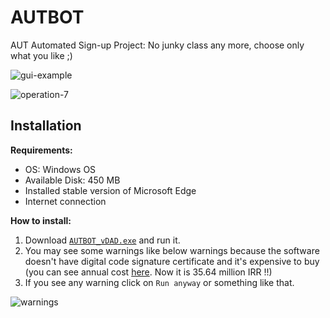 # AUTBOT
AUT Automated Sign-up Project: No junky class any more, choose only what you like ;)


![gui-example](https://user-images.githubusercontent.com/88558957/147600233-67b73224-7db8-47f8-ac52-39f2e98b3f39.png)

![operation-7](https://user-images.githubusercontent.com/88558957/147601660-fc8da0f6-2827-431e-b682-80434dc75eeb.gif)

## Installation
**Requirements:**
* OS: Windows OS
* Available Disk: 450 MB
* Installed stable version of Microsoft Edge
* Internet connection

**How to install:**
1. Download [`AUTBOT_vDAD.exe`](https://github.com/AUT-Geeks/AUT_BOT/releases/download/DAD/AUTBOT_vDAD.exe) and run it.
2. You may see some warnings like below warnings because the software doesn't have digital code signature certificate and it's expensive to buy (you can see annual cost [here](https://ca.yektasmartcity.co/store/code-signing). Now it is 35.64 million IRR !!)
3. If you see any warning click on `Run anyway` or something like that.



![warnings](https://user-images.githubusercontent.com/88558957/147602407-74b3b99a-5b9c-45eb-8d35-62dba315ad62.png)
